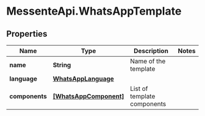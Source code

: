 # MessenteApi.WhatsAppTemplate

## Properties
Name | Type | Description | Notes
------------ | ------------- | ------------- | -------------
**name** | **String** | Name of the template | 
**language** | [**WhatsAppLanguage**](WhatsAppLanguage.md) |  | 
**components** | [**[WhatsAppComponent]**](WhatsAppComponent.md) | List of template components | 


